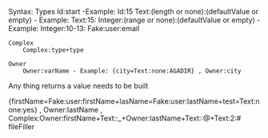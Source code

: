 Syntax:
    Types
        Id:start -Example: Id:15
        Text:(length or none):(defaultValue or empty) - Example: Text:15:
        Integer:(range or none):(defaultValue or empty) - Example: Integer:10-13:
        Fake:user:email

    Complex
        Complex:type+type

    Owner
        Owner:varName - Example: {city=Text:none:AGADIR} , Owner:city


Any thing returns a value needs to be built

{firstName=Fake:user:firstName+lasName=Fake:user:lastName+test=Text:none:yes} , Owner:lastName , Complex:Owner:firstName+Text::_+Owner:lastName+Text::@+Text:2:# fileFiller


